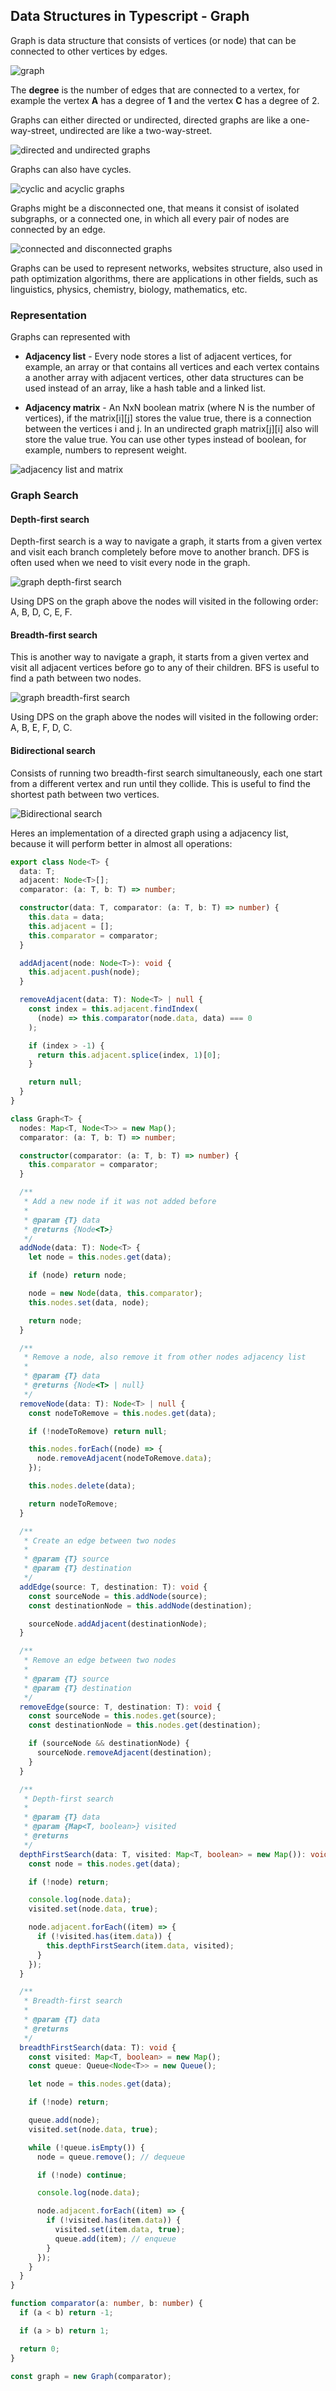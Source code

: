 ## Data Structures in Typescript - Graph

Graph is data structure that consists of vertices (or node) that can be connected to other vertices by edges.

![graph](https://res.cloudinary.com/dje4crtui/image/upload/v1623451532/data%20structures/graph_1_w9efdw.png)

The **degree** is the number of edges that are connected to a vertex, for example the vertex **A** has a degree of **1** and the vertex **C** has a degree of 2.

Graphs can either directed or undirected, directed graphs are like a one-way-street, undirected are like a two-way-street.

![directed and undirected graphs](https://res.cloudinary.com/dje4crtui/image/upload/v1623367833/data%20structures/graph_2_tzprzz.png)

Graphs can also have cycles.

![cyclic and acyclic graphs](https://res.cloudinary.com/dje4crtui/image/upload/v1623367833/data%20structures/graph_3_v0zmhu.png)

Graphs might be a disconnected one, that means it consist of isolated subgraphs, or a connected one, in which all every pair of nodes are connected by an edge.

![connected and disconnected graphs](https://res.cloudinary.com/dje4crtui/image/upload/v1623367833/data%20structures/graph_4_eujwdh.png)

Graphs can be used to represent networks, websites structure, also used in path optimization algorithms, there are applications in other fields, such as linguistics, physics, chemistry, biology, mathematics, etc.

### Representation

Graphs can represented with

- **Adjacency list** - Every node stores a list of adjacent vertices, for example, an array or that contains all vertices and each vertex contains a another array with adjacent vertices, other data structures can be used instead of an array, like a hash table and a linked list.

- **Adjacency matrix** - An NxN boolean matrix (where N is the number of vertices), if the matrix[i][j] stores the value true, there is a connection between the vertices i and j. In an undirected graph matrix[j][i] also will store the value true. You can use other types instead of boolean, for example, numbers to represent weight.

![adjacency list and matrix](https://res.cloudinary.com/dje4crtui/image/upload/v1623367833/data%20structures/graph_5_qpznlu.png)

### Graph Search

#### Depth-first search

Depth-first search is a way to navigate a graph, it starts from a given vertex and visit each branch completely before move to another branch. DFS is often used when we need to visit every node in the graph.

![graph depth-first search](https://res.cloudinary.com/dje4crtui/image/upload/v1623451532/data%20structures/graph_6_pr8wqq.png)

Using DPS on the graph above the nodes will visited in the following order: A, B, D, C, E, F.

#### Breadth-first search

This is another way to navigate a graph, it starts from a given vertex and visit all adjacent vertices before go to any of their children. BFS is useful to find a path between two nodes.

![graph breadth-first search](https://res.cloudinary.com/dje4crtui/image/upload/v1623451532/data%20structures/graph_6_pr8wqq.png)

Using DPS on the graph above the nodes will visited in the following order: A, B, E, F, D, C.

#### Bidirectional search

Consists of running two breadth-first search simultaneously, each one start from a different vertex and run until they collide. This is useful to find the shortest path between two vertices.

![Bidirectional search](https://res.cloudinary.com/dje4crtui/image/upload/v1623452079/data%20structures/graph_7_yzwhhf.png)

Heres an implementation of a directed graph using a adjacency list, because it will perform better in almost all operations:

```typescript
export class Node<T> {
  data: T;
  adjacent: Node<T>[];
  comparator: (a: T, b: T) => number;

  constructor(data: T, comparator: (a: T, b: T) => number) {
    this.data = data;
    this.adjacent = [];
    this.comparator = comparator;
  }

  addAdjacent(node: Node<T>): void {
    this.adjacent.push(node);
  }

  removeAdjacent(data: T): Node<T> | null {
    const index = this.adjacent.findIndex(
      (node) => this.comparator(node.data, data) === 0
    );

    if (index > -1) {
      return this.adjacent.splice(index, 1)[0];
    }

    return null;
  }
}

class Graph<T> {
  nodes: Map<T, Node<T>> = new Map();
  comparator: (a: T, b: T) => number;

  constructor(comparator: (a: T, b: T) => number) {
    this.comparator = comparator;
  }

  /**
   * Add a new node if it was not added before
   *
   * @param {T} data
   * @returns {Node<T>}
   */
  addNode(data: T): Node<T> {
    let node = this.nodes.get(data);

    if (node) return node;

    node = new Node(data, this.comparator);
    this.nodes.set(data, node);

    return node;
  }

  /**
   * Remove a node, also remove it from other nodes adjacency list
   *
   * @param {T} data
   * @returns {Node<T> | null}
   */
  removeNode(data: T): Node<T> | null {
    const nodeToRemove = this.nodes.get(data);

    if (!nodeToRemove) return null;

    this.nodes.forEach((node) => {
      node.removeAdjacent(nodeToRemove.data);
    });

    this.nodes.delete(data);

    return nodeToRemove;
  }

  /**
   * Create an edge between two nodes
   *
   * @param {T} source
   * @param {T} destination
   */
  addEdge(source: T, destination: T): void {
    const sourceNode = this.addNode(source);
    const destinationNode = this.addNode(destination);

    sourceNode.addAdjacent(destinationNode);
  }

  /**
   * Remove an edge between two nodes
   *
   * @param {T} source
   * @param {T} destination
   */
  removeEdge(source: T, destination: T): void {
    const sourceNode = this.nodes.get(source);
    const destinationNode = this.nodes.get(destination);

    if (sourceNode && destinationNode) {
      sourceNode.removeAdjacent(destination);
    }
  }

  /**
   * Depth-first search
   *
   * @param {T} data
   * @param {Map<T, boolean>} visited
   * @returns
   */
  depthFirstSearch(data: T, visited: Map<T, boolean> = new Map()): void {
    const node = this.nodes.get(data);

    if (!node) return;

    console.log(node.data);
    visited.set(node.data, true);

    node.adjacent.forEach((item) => {
      if (!visited.has(item.data)) {
        this.depthFirstSearch(item.data, visited);
      }
    });
  }

  /**
   * Breadth-first search
   *
   * @param {T} data
   * @returns
   */
  breadthFirstSearch(data: T): void {
    const visited: Map<T, boolean> = new Map();
    const queue: Queue<Node<T>> = new Queue();

    let node = this.nodes.get(data);

    if (!node) return;

    queue.add(node);
    visited.set(node.data, true);

    while (!queue.isEmpty()) {
      node = queue.remove(); // dequeue

      if (!node) continue;

      console.log(node.data);

      node.adjacent.forEach((item) => {
        if (!visited.has(item.data)) {
          visited.set(item.data, true);
          queue.add(item); // enqueue
        }
      });
    }
  }
}

function comparator(a: number, b: number) {
  if (a < b) return -1;

  if (a > b) return 1;

  return 0;
}

const graph = new Graph(comparator);
```
